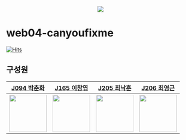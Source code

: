 <div align="center">
  <img src="https://s3.us-west-2.amazonaws.com/secure.notion-static.com/c52c0f32-022b-4734-a1ca-8a5b3657084c/canyoufixme_upscalex2.png?X-Amz-Algorithm=AWS4-HMAC-SHA256&X-Amz-Credential=AKIAT73L2G45O3KS52Y5%2F20211026%2Fus-west-2%2Fs3%2Faws4_request&X-Amz-Date=20211026T093902Z&X-Amz-Expires=86400&X-Amz-Signature=265f2670ba97c5e3b2d0301a3a971615c374e8fa6ceaae4fc1b6a43dc91d865d&X-Amz-SignedHeaders=host&response-content-disposition=filename%20%3D%22canyoufixme_upscalex2.png%22"/>
</div>

# web04-canyoufixme

[![Hits](https://hits.seeyoufarm.com/api/count/incr/badge.svg?url=https://github.com/boostcampwm-2021/web04-canyoufixme/hit-counter&count_bg=%239D17CB&title_bg=%23555555&icon=javascript.svg&icon_color=%23E7E7E7&title=hits&edge_flat=false)](https://hits.seeyoufarm.com)


## 구성원
|**[J094 박춘화](https://github.com/winters0727)**|**[J165 이창엽](https://github.com/dlckdduq1107)**|**[J205 최낙훈](https://github.com/longnh214)**|**[J206 최영근](https://github.com/xvezda)**|
|-------------------|-------------------|-------------------|-------------------|
|<img width=100 height=100 src="https://github.com/winters0727.png" />|<img width=100 height=100 src="https://github.com/dlckdduq1107.png" />|<img width=100 height=100 src="https://github.com/longnh214.png" />|<img width=100 height=100 src="https://github.com/xvezda.png" />|
